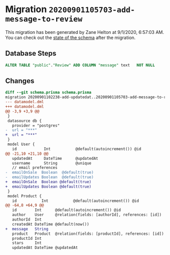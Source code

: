 # Migration `20200901105703-add-message-to-review`

This migration has been generated by Zane Helton at 9/1/2020, 6:57:03 AM.
You can check out the [state of the schema](./schema.prisma) after the migration.

## Database Steps

```sql
ALTER TABLE "public"."Review" ADD COLUMN "message" text   NOT NULL 
```

## Changes

```diff
diff --git schema.prisma schema.prisma
migration 20200901102238-add-updatedat..20200901105703-add-message-to-review
--- datamodel.dml
+++ datamodel.dml
@@ -3,9 +3,9 @@
 }
 datasource db {
   provider = "postgres"
-  url = "***"
+  url = "***"
 }
 model User {
   id            Int           @default(autoincrement()) @id
@@ -21,10 +21,10 @@
   updatedAt     DateTime      @updatedAt
   username      String        @unique
   // email preferences
-  emailOnSale  Boolean  @default(true)
-  emailUpdates Boolean  @default(true)
+  emailOnSale  Boolean @default(true)
+  emailUpdates Boolean @default(true)
 }
 model Product {
   id           Int           @default(autoincrement()) @id
@@ -64,8 +64,9 @@
   id        Int      @default(autoincrement()) @id
   author    User     @relation(fields: [authorId], references: [id])
   authorId  Int
   createdAt DateTime @default(now())
+  message   String
   product   Product  @relation(fields: [productId], references: [id])
   productId Int
   stars     Int
   updatedAt DateTime @updatedAt
```



